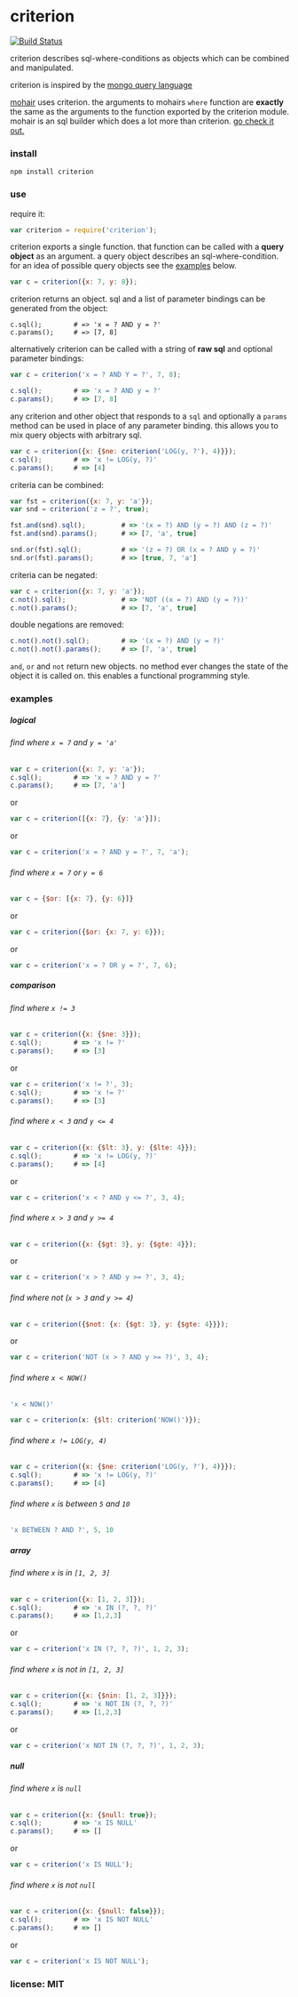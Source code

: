 # criterion

[![Build Status](https://travis-ci.org/snd/criterion.png)](https://travis-ci.org/snd/criterion)

criterion describes sql-where-conditions as objects which can be combined
and manipulated.

criterion is inspired by the [mongo query language](http://www.mongodb.org/display/DOCS/Advanced+Queries)

[mohair](https://github.com/snd/mohair) uses criterion.
the arguments to mohairs `where` function are **exactly** the same as the arguments to the function exported by the criterion module.
mohair is an sql builder which does a lot more than criterion. [go check it out.](https://github.com/snd/mohair)

### install

```
npm install criterion
```

### use

require it:

```javascript
var criterion = require('criterion');
```

criterion exports a single function.
that function can be called with a **query object** as an argument.
a query object describes an sql-where-condition.
for an idea of possible query objects see the [examples](#examples) below.

```javascript
var c = criterion({x: 7, y: 8});
```

criterion returns an object.
sql and a list of parameter bindings can be generated from the object:

```
c.sql();        # => 'x = ? AND y = ?'
c.params();     # => [7, 8]
```

alternatively criterion can be called with a string of **raw sql** and optional parameter bindings:

```javascript
var c = criterion('x = ? AND Y = ?', 7, 8);

c.sql();        # => 'x = ? AND y = ?'
c.params();     # => [7, 8]
```

any criterion and other object that responds to a `sql` and optionally a `params` method can
be used in place of any parameter binding.
this allows you to mix query objects with arbitrary sql.

```javascript
var c = criterion({x: {$ne: criterion('LOG(y, ?'), 4)}});
c.sql();        # => 'x != LOG(y, ?)'
c.params();     # => [4]
```

criteria can be combined:

```javascript
var fst = criterion({x: 7, y: 'a'});
var snd = criterion('z = ?', true);

fst.and(snd).sql();         # => '(x = ?) AND (y = ?) AND (z = ?)'
fst.and(snd).params();      # => [7, 'a', true]

snd.or(fst).sql();          # => '(z = ?) OR (x = ? AND y = ?)'
snd.or(fst).params();       # => [true, 7, 'a']
```

criteria can be negated:

```javascript
var c = criterion({x: 7, y: 'a'});
c.not().sql();              # => 'NOT ((x = ?) AND (y = ?))'
c.not().params();           # => [7, 'a', true]
```

double negations are removed:

```javascript
c.not().not().sql();        # => '(x = ?) AND (y = ?)'
c.not().not().params();     # => [7, 'a', true]
```

`and`, `or` and `not` return new objects.
no method ever changes the state of the object it is called on.
this enables a functional programming style.

### examples

##### logical

###### find where `x = 7` and `y = 'a'`

```javascript
var c = criterion({x: 7, y: 'a'});
c.sql();        # => 'x = ? AND y = ?'
c.params();     # => [7, 'a']
```
or
```javascript
var c = criterion([{x: 7}, {y: 'a'}]);
```
or
```javascript
var c = criterion('x = ? AND y = ?', 7, 'a');
```

###### find where `x = 7` or `y = 6`

```javascript
var c = {$or: [{x: 7}, {y: 6}]}
```
or
```javascript
var c = criterion({$or: {x: 7, y: 6}});
```
or
```javascript
var c = criterion('x = ? OR y = ?', 7, 6);
```

##### comparison

###### find where `x != 3`

```javascript
var c = criterion({x: {$ne: 3}});
c.sql();        # => 'x != ?'
c.params();     # => [3]
```
or
```javascript
var c = criterion('x != ?', 3);
c.sql();        # => 'x != ?'
c.params();     # => [3]
```

###### find where `x < 3` and `y <= 4`

```javascript
var c = criterion({x: {$lt: 3}, y: {$lte: 4}});
c.sql();        # => 'x != LOG(y, ?)'
c.params();     # => [4]
```
or
```javascript
var c = criterion('x < ? AND y <= ?', 3, 4);
```

###### find where `x > 3` and `y >= 4`

```javascript
var c = criterion({x: {$gt: 3}, y: {$gte: 4}});
```
or
```javascript
var c = criterion('x > ? AND y >= ?', 3, 4);
```

###### find where not (`x > 3` and `y >= 4`)

```javascript
var c = criterion({$not: {x: {$gt: 3}, y: {$gte: 4}}});
```
or
```javascript
var c = criterion('NOT (x > ? AND y >= ?)', 3, 4);
```

###### find where `x < NOW()`

```javascript
'x < NOW()'
```

```javascript
var c = criterion(x: {$lt: criterion('NOW()')});
```

###### find where `x != LOG(y, 4)`

```javascript
var c = criterion({x: {$ne: criterion('LOG(y, ?'), 4)}});
c.sql();        # => 'x != LOG(y, ?)'
c.params();     # => [4]
```

###### find where `x` is between `5` and `10`

```javascript
'x BETWEEN ? AND ?', 5, 10
```

##### array

###### find where `x` is in `[1, 2, 3]`

```javascript
var c = criterion({x: [1, 2, 3]});
c.sql();        # => 'x IN (?, ?, ?)'
c.params();     # => [1,2,3]
```
or
```javascript
var c = criterion('x IN (?, ?, ?)', 1, 2, 3);
```

###### find where `x` is not in `[1, 2, 3]`

```javascript
var c = criterion({x: {$nin: [1, 2, 3]}});
c.sql();        # => 'x NOT IN (?, ?, ?)'
c.params();     # => [1,2,3]
```
or
```javascript
var c = criterion('x NOT IN (?, ?, ?)', 1, 2, 3);
```

##### null

###### find where `x` is `null`

```javascript
var c = criterion({x: {$null: true});
c.sql();        # => 'x IS NULL'
c.params();     # => []
```
or
```javascript
var c = criterion('x IS NULL');
```

###### find where `x` is not `null`

```javascript
var c = criterion({x: {$null: false}});
c.sql();        # => 'x IS NOT NULL'
c.params();     # => []
```
or
```javascript
var c = criterion('x IS NOT NULL');
```

### license: MIT
